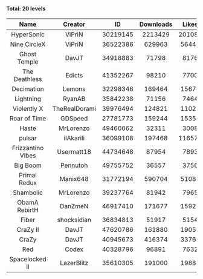 #### Total: 20 levels

| Name | Creator | ID | Downloads | Likes |
|:---:|:---:|:---:|:---:|:---:|
| HyperSonic | ViPriN | 30219145 | 2213429 | 201081
| Nine CircleX | ViPriN | 36522386 | 629963 | 56443
| Ghost Temple | DavJT | 34918883 | 71798 | 8176
| The Deathless | Edicts | 41352267 | 98210 | 7700
| Decimation | Lemons | 32298346 | 169464 | 15676
| Lightning | RyanAB | 35842238 | 71156 | 7464
| Violently X | TheRealDorami | 39976494 | 124821 | 11025
| Roar of Time | GDSpeed | 27781773 | 159244 | 15353
| Haste | MrLorenzo | 49460062 | 32311 | 3008
| pulsar | iIAkariIi | 36099108 | 197468 | 116573
| Frizzantino Vibes | Usermatt18 | 44734648 | 87954 | 7893
| Big Boom | Pennutoh | 49755752 | 36557 | 3756
| Primal Redux | Manix648 | 31772194 | 590704 | 51086
| Shambolic | MrLorenzo | 39237764 | 81942 | 7965
| ObamA RebirtH | DanZmeN | 46917410 | 171677 | 15925
| Fiber | shocksidian | 36834813 | 51917 | 5154
| CraZy II | DavJT | 47620786 | 161880 | 19054
| CraZy | DavJT | 40945673 | 416374 | 33762
| Red | Codex | 40328796 | 96891 | 7632
| Spacelocked II | LazerBlitz | 35610305 | 191000 | 19888

